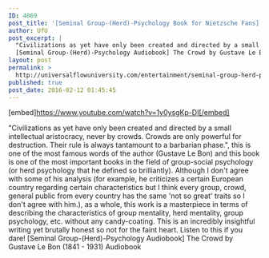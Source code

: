 ```yaml
---
ID: 4869
post_title: '[Seminal Group-(Herd)-Psychology Book for Nietzsche Fans] The Crowd: A Study of the Popular Mind'
author: UfU
post_excerpt: |
  "Civilizations as yet have only been created and directed by a small intellectual aristocracy, never by crowds. Crowds are only powerful for destruction. Their rule is always tantamount to a barbarian phase.", this is one of the most famous words of the author (Gustave Le Bon) and this book is one of the most important books in the field of group-social psychology (or herd psychology that he defined so brilliantly). Although I don't agree with some of his analysis (for example, he criticizes a certain European country regarding certain characteristics but I think every group, crowd, general public from every country has the same 'not so great' traits so I don't agree with him.), as a whole, this work is a masterpiece in terms of describing the characteristics of group mentality, herd mentality, group psychology, etc. without any candy-coating. This is an incredibly insightful writing yet brutally honest so not for the faint heart. Listen to this if you dare!
  [Seminal Group-(Herd)-Psychology Audiobook] The Crowd by Gustave Le Bon (1841 - 1931) Audiobook
layout: post
permalink: >
  http://universalflowuniversity.com/entertainment/seminal-group-herd-psychology-book-for-nietzsche-fans-the-crowd-a-study-of-the-popular-mind/
published: true
post_date: 2016-02-12 01:45:45
---
```

[embed]https://www.youtube.com/watch?v=1y0ysgKp-DI[/embed]<br>
<p>"Civilizations as yet have only been created and directed by a small intellectual aristocracy, never by crowds. Crowds are only powerful for destruction. Their rule is always tantamount to a barbarian phase.", this is one of the most famous words of the author (Gustave Le Bon) and this book is one of the most important books in the field of group-social psychology (or herd psychology that he defined so brilliantly). Although I don't agree with some of his analysis (for example, he criticizes a certain European country regarding certain characteristics but I think every group, crowd, general public from every country has the same 'not so great' traits so I don't agree with him.), as a whole, this work is a masterpiece in terms of describing the characteristics of group mentality, herd mentality, group psychology, etc. without any candy-coating. This is an incredibly insightful writing yet brutally honest so not for the faint heart. Listen to this if you dare!
[Seminal Group-(Herd)-Psychology Audiobook] The Crowd by Gustave Le Bon (1841 - 1931) Audiobook</p>